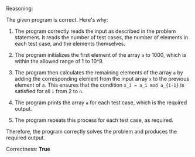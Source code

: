 Reasoning:

The given program is correct. Here's why:

1. The program correctly reads the input as described in the problem statement. It reads the number of test cases, the number of elements in each test case, and the elements themselves.

2. The program initializes the first element of the array `a` to 1000, which is within the allowed range of 1 to 10^9.

3. The program then calculates the remaining elements of the array `a` by adding the corresponding element from the input array `x` to the previous element of `a`. This ensures that the condition `x_i = a_i mod a_{i-1}` is satisfied for all `i` from 2 to `n`.

4. The program prints the array `a` for each test case, which is the required output.

5. The program repeats this process for each test case, as required.

Therefore, the program correctly solves the problem and produces the required output.

Correctness: **True**